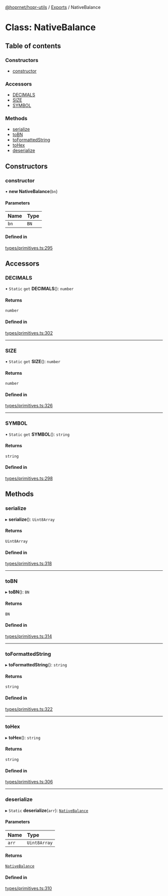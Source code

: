 [@hoprnet/hopr-utils](../README.md) / [Exports](../modules.md) / NativeBalance

# Class: NativeBalance

## Table of contents

### Constructors

- [constructor](nativebalance.md#constructor)

### Accessors

- [DECIMALS](nativebalance.md#decimals)
- [SIZE](nativebalance.md#size)
- [SYMBOL](nativebalance.md#symbol)

### Methods

- [serialize](nativebalance.md#serialize)
- [toBN](nativebalance.md#tobn)
- [toFormattedString](nativebalance.md#toformattedstring)
- [toHex](nativebalance.md#tohex)
- [deserialize](nativebalance.md#deserialize)

## Constructors

### constructor

• **new NativeBalance**(`bn`)

#### Parameters

| Name | Type |
| :------ | :------ |
| `bn` | `BN` |

#### Defined in

[types/primitives.ts:295](https://github.com/hoprnet/hoprnet/blob/master/packages/utils/src/types/primitives.ts#L295)

## Accessors

### DECIMALS

• `Static` `get` **DECIMALS**(): `number`

#### Returns

`number`

#### Defined in

[types/primitives.ts:302](https://github.com/hoprnet/hoprnet/blob/master/packages/utils/src/types/primitives.ts#L302)

___

### SIZE

• `Static` `get` **SIZE**(): `number`

#### Returns

`number`

#### Defined in

[types/primitives.ts:326](https://github.com/hoprnet/hoprnet/blob/master/packages/utils/src/types/primitives.ts#L326)

___

### SYMBOL

• `Static` `get` **SYMBOL**(): `string`

#### Returns

`string`

#### Defined in

[types/primitives.ts:298](https://github.com/hoprnet/hoprnet/blob/master/packages/utils/src/types/primitives.ts#L298)

## Methods

### serialize

▸ **serialize**(): `Uint8Array`

#### Returns

`Uint8Array`

#### Defined in

[types/primitives.ts:318](https://github.com/hoprnet/hoprnet/blob/master/packages/utils/src/types/primitives.ts#L318)

___

### toBN

▸ **toBN**(): `BN`

#### Returns

`BN`

#### Defined in

[types/primitives.ts:314](https://github.com/hoprnet/hoprnet/blob/master/packages/utils/src/types/primitives.ts#L314)

___

### toFormattedString

▸ **toFormattedString**(): `string`

#### Returns

`string`

#### Defined in

[types/primitives.ts:322](https://github.com/hoprnet/hoprnet/blob/master/packages/utils/src/types/primitives.ts#L322)

___

### toHex

▸ **toHex**(): `string`

#### Returns

`string`

#### Defined in

[types/primitives.ts:306](https://github.com/hoprnet/hoprnet/blob/master/packages/utils/src/types/primitives.ts#L306)

___

### deserialize

▸ `Static` **deserialize**(`arr`): [`NativeBalance`](nativebalance.md)

#### Parameters

| Name | Type |
| :------ | :------ |
| `arr` | `Uint8Array` |

#### Returns

[`NativeBalance`](nativebalance.md)

#### Defined in

[types/primitives.ts:310](https://github.com/hoprnet/hoprnet/blob/master/packages/utils/src/types/primitives.ts#L310)

